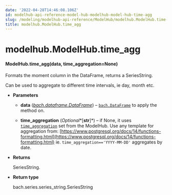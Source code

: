 ```yaml
---
date: '2022-04-28T14:46:08.106Z'
id: modelhub-api-reference-model-hub-modelhub-model-hub-time-agg
slug: /modeling/modelhub-api-reference/ModelHub/modelhub.ModelHub.time-agg/
title: modelhub.ModelHub.time_agg
---
```


# modelhub.ModelHub.time_agg


#### ModelHub.time_agg(data, time_aggregation=None)
Formats the moment column in the DataFrame, returns a SeriesString.

Can be used to aggregate to different time intervals, ie day, month etc.


* **Parameters**

    
    * **data** ([*bach.dataframe.DataFrame*](../../bach/api-reference/DataFrame/bach.DataFrame/#bach.DataFrame)) – [`bach.DataFrame`](../../bach/api-reference/DataFrame/bach.DataFrame/#bach.DataFrame) to apply the method on.


    * **time_aggregation** (*Optional**[**str**]*) – if None, it uses [`time_aggregation`](modelhub.ModelHub.time-aggregation/#modelhub.ModelHub.time-aggregation) set from the
    ModelHub. Use any template for aggregation from:
    [https://www.postgresql.org/docs/14/functions-formatting.html](https://www.postgresql.org/docs/14/functions-formatting.html)
    ie. `time_aggregation=='YYYY-MM-DD'` aggregates by date.



* **Returns**

    SeriesString.



* **Return type**

    bach.series.series_string.SeriesString


<!-- !! processed by numpydoc !! -->

